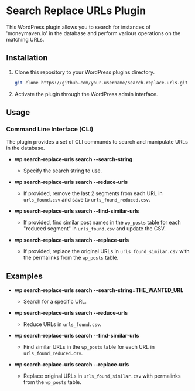 # Search Replace URLs Plugin

This WordPress plugin allows you to search for instances of 'moneymaven.io' in the database and perform various operations on the matching URLs.

## Installation

1. Clone this repository to your WordPress plugins directory.
   ```bash
   git clone https://github.com/your-username/search-replace-urls.git

2. Activate the plugin through the WordPress admin interface.

## Usage

### Command Line Interface (CLI)

The plugin provides a set of CLI commands to search and manipulate URLs in the database.

- **wp search-replace-urls search --search-string**
  - Specify the search string to use.

- **wp search-replace-urls search --reduce-urls**
  - If provided, remove the last 2 segments from each URL in `urls_found.csv` and save to `urls_found_reduced.csv`.

- **wp search-replace-urls search --find-similar-urls**
  - If provided, find similar post names in the `wp_posts` table for each "reduced segment" in `urls_found.csv` and update the CSV.

- **wp search-replace-urls search --replace-urls**
  - If provided, replace the original URLs in `urls_found_similar.csv` with the permalinks from the `wp_posts` table.

## Examples

- **wp search-replace-urls search --search-string=THE_WANTED_URL**
  - Search for a specific URL.

- **wp search-replace-urls search --reduce-urls**
  - Reduce URLs in `urls_found.csv`.

- **wp search-replace-urls search --find-similar-urls**
  - Find similar URLs in the `wp_posts` table for each URL in `urls_found_reduced.csv`.

- **wp search-replace-urls search --replace-urls**
  - Replace original URLs in `urls_found_similar.csv` with permalinks from the `wp_posts` table.
